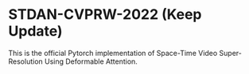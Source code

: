 # STDAN-CVPRW-2022 (Keep Update)

This is the official Pytorch implementation of Space-Time Video Super-Resolution Using Deformable Attention.
